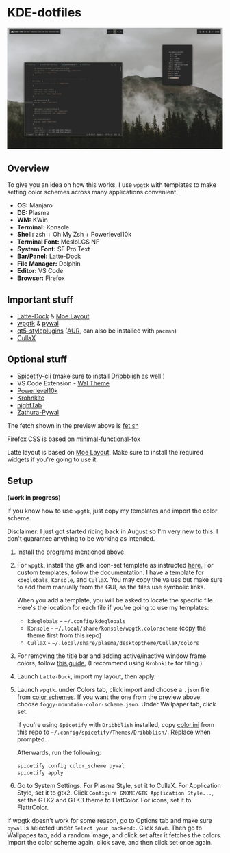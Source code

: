 # KDE-dotfiles

![Preview](https://raw.githubusercontent.com/ComplexPlatform/KDE-dotfiles/master/foggy-mountain-preview.png)

## Overview

To give you an idea on how this works, I use `wpgtk` with templates to make setting color schemes across many applications convenient.

-  **OS:** Manjaro
-  **DE:** Plasma
-  **WM:** KWin
-  **Terminal:** Konsole
-  **Shell:** zsh + Oh My Zsh + Powerlevel10k
-  **Terminal Font:** MesloLGS NF
-  **System Font:** SF Pro Text
-  **Bar/Panel:** Latte-Dock
-  **File Manager:** Dolphin
-  **Editor:** VS Code
-  **Browser:** Firefox

## Important stuff

-  [Latte-Dock](https://github.com/KDE/latte-dock) & [Moe Layout](https://store.kde.org/p/1373008/)
-  [wpgtk](https://github.com/deviantfero/wpgtk) & [pywal](https://github.com/dylanaraps/pywal)
-  [qt5-styleplugins](https://github.com/qt/qtstyleplugins) ([AUR](https://aur.archlinux.org/packages/qt5-styleplugins/), can also be installed with `pacman`)
-  [CullaX](https://www.opendesktop.org/p/1278039/)

## Optional stuff

-  [Spicetify-cli](https://github.com/khanhas/spicetify-cli) (make sure to install [Dribbblish](https://github.com/morpheusthewhite/spicetify-themes/tree/master/Dribbblish) as well.)
- VS Code Extension - [Wal Theme](https://marketplace.visualstudio.com/items?itemName=dlasagno.wal-theme)
-  [Powerlevel10k](https://github.com/romkatv/powerlevel10k)
-  [Krohnkite](https://store.kde.org/p/1281790/)
-  [nightTab](https://addons.mozilla.org/en-GB/firefox/addon/nighttab/)
-  [Zathura-Pywal](https://github.com/GideonWolfe/Zathura-Pywal)

The fetch shown in the preview above is [fet.sh](https://github.com/6gk/fet.sh)

Firefox CSS is based on [minimal-functional-fox](https://github.com/mut-ex/minimal-functional-fox)

Latte layout is based on [Moe Layout](https://store.kde.org/p/1373008/). Make sure to install the required widgets if you're going to use it.

  

## Setup

**(work in progress)**

If you know how to use `wpgtk`, just copy my templates and import the color scheme.

Disclaimer: I just got started ricing back in August so I'm very new to this. I don't guarantee anything to be working as intended.

1. Install the programs mentioned above.

2. For `wpgtk`, install the gtk and icon-set template as instructed [here.](https://github.com/deviantfero/wpgtk/wiki/Installation#default-templates) For custom templates, follow the documentation. I have a template for `kdeglobals`, `Konsole`, and `CullaX`. You may copy the values but make sure to add them manually from the GUI, as the files use symbolic links.

	When you add a template, you will be asked to locate the specific file. Here's the location for each file if you're going to use my templates:

	+ `kdeglobals` - `~/.config/kdeglobals`
	+ `Konsole` - `~/.local/share/konsole/wpgtk.colorscheme` (copy the theme first from this repo)
	+ `CullaX` - `~/.local/share/plasma/desktoptheme/CullaX/colors`

3. For removing the title bar and adding active/inactive window frame colors, follow [this guide.](https://github.com/waltereikrem/KWin-TilingGuide/) (I recommend using `Krohnkite` for tiling.)
4. Launch `Latte-Dock`, import my layout, then apply.
5. Launch `wpgtk`. under Colors tab, click import and choose a `.json` file from [color schemes](https://github.com/ComplexPlatform/KDE-dotfiles/tree/master/color%20schemes). If you want the one from the preview above, choose `foggy-mountain-color-scheme.json`. Under Wallpaper tab, click set.

	If you're using `Spicetify` with `Dribbblish` installed, copy [color.ini](https://github.com/ComplexPlatform/KDE-dotfiles/blob/master/.config/spicetify/Themes/Dribbblish/color.ini) from this repo to `~/.config/spicetify/Themes/Dribbblish/`. Replace when prompted.

	Afterwards, run the following:

	```
	spicetify config color_scheme pywal
	spicetify apply
	```

6. Go to System Settings. For Plasma Style, set it to CullaX. For Application Style, set it to gtk2. Click `Configure GNOME/GTK Application Style...`, set the GTK2 and GTK3 theme to FlatColor. For icons, set it to FlattrColor.

If wpgtk doesn't work for some reason, go to Options tab and make sure `pywal` is selected under `Select your backend:`. Click save. Then go to Wallpapes tab, add a random image, and click set after it fetches the colors. Import the color scheme again, click save, and then click set once again.